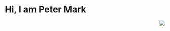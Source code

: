 # Hi, I am Peter Mark

<img src="https://drive.google.com/file/d/1JeRzpAWggegnfh6TELGsWx6Crf04G2eV/view?usp=sharing" align="right" />
